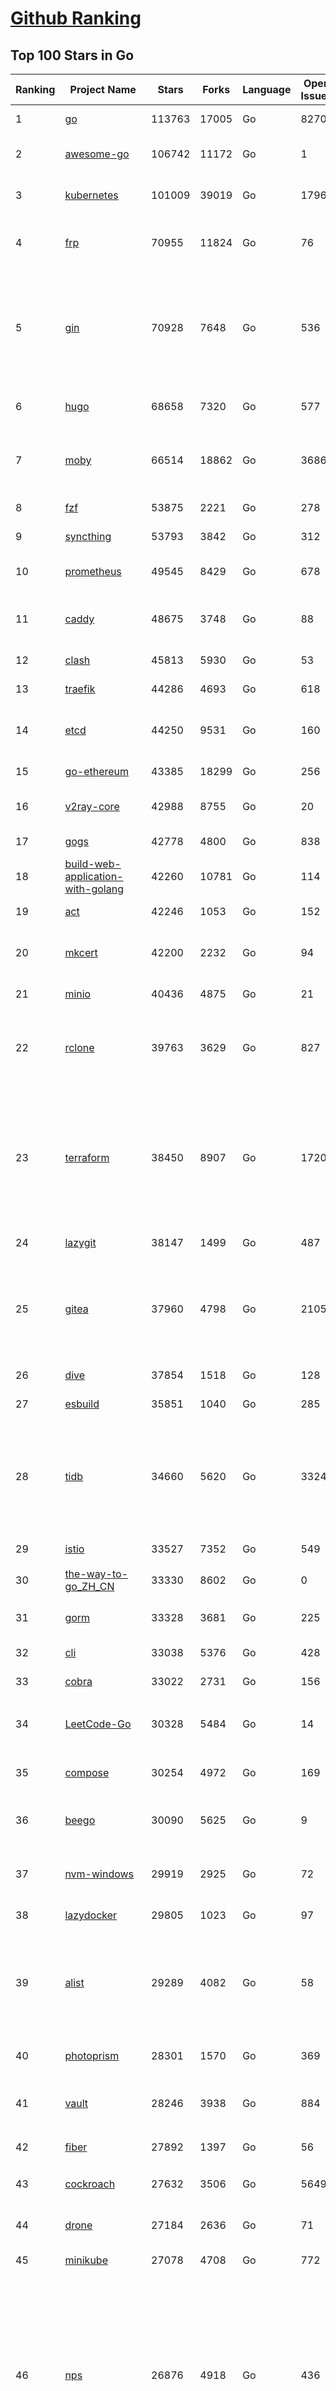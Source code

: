 [Github Ranking](../README.md)
==========

## Top 100 Stars in Go

| Ranking | Project Name | Stars | Forks | Language | Open Issues | Description | Last Commit |
| ------- | ------------ | ----- | ----- | -------- | ----------- | ----------- | ----------- |
| 1 | [go](https://github.com/golang/go) | 113763 | 17005 | Go | 8270 | The Go programming language | 2023-08-20T17:54:03Z |
| 2 | [awesome-go](https://github.com/avelino/awesome-go) | 106742 | 11172 | Go | 1 | A curated list of awesome Go frameworks, libraries and software | 2023-08-18T22:18:04Z |
| 3 | [kubernetes](https://github.com/kubernetes/kubernetes) | 101009 | 39019 | Go | 1796 | Production-Grade Container Scheduling and Management | 2023-08-21T01:19:03Z |
| 4 | [frp](https://github.com/fatedier/frp) | 70955 | 11824 | Go | 76 | A fast reverse proxy to help you expose a local server behind a NAT or firewall to the internet. | 2023-08-19T13:09:08Z |
| 5 | [gin](https://github.com/gin-gonic/gin) | 70928 | 7648 | Go | 536 | Gin is a HTTP web framework written in Go (Golang). It features a Martini-like API with much better performance -- up to 40 times faster. If you need smashing performance, get yourself some Gin. | 2023-08-17T14:08:35Z |
| 6 | [hugo](https://github.com/gohugoio/hugo) | 68658 | 7320 | Go | 577 | The world’s fastest framework for building websites. | 2023-08-19T13:12:12Z |
| 7 | [moby](https://github.com/moby/moby) | 66514 | 18862 | Go | 3686 | Moby Project - a collaborative project for the container ecosystem to assemble container-based systems | 2023-08-20T17:32:46Z |
| 8 | [fzf](https://github.com/junegunn/fzf) | 53875 | 2221 | Go | 278 | :cherry_blossom: A command-line fuzzy finder | 2023-08-18T15:04:02Z |
| 9 | [syncthing](https://github.com/syncthing/syncthing) | 53793 | 3842 | Go | 312 | Open Source Continuous File Synchronization | 2023-08-20T13:26:42Z |
| 10 | [prometheus](https://github.com/prometheus/prometheus) | 49545 | 8429 | Go | 678 | The Prometheus monitoring system and time series database. | 2023-08-20T13:37:05Z |
| 11 | [caddy](https://github.com/caddyserver/caddy) | 48675 | 3748 | Go | 88 | Fast and extensible multi-platform HTTP/1-2-3 web server with automatic HTTPS | 2023-08-20T21:52:13Z |
| 12 | [clash](https://github.com/Dreamacro/clash) | 45813 | 5930 | Go | 53 | A rule-based tunnel in Go. | 2023-08-20T16:00:59Z |
| 13 | [traefik](https://github.com/traefik/traefik) | 44286 | 4693 | Go | 618 | The Cloud Native Application Proxy | 2023-08-19T23:39:08Z |
| 14 | [etcd](https://github.com/etcd-io/etcd) | 44250 | 9531 | Go | 160 | Distributed reliable key-value store for the most critical data of a distributed system | 2023-08-21T02:29:21Z |
| 15 | [go-ethereum](https://github.com/ethereum/go-ethereum) | 43385 | 18299 | Go | 256 | Official Go implementation of the Ethereum protocol | 2023-08-20T04:37:49Z |
| 16 | [v2ray-core](https://github.com/v2ray/v2ray-core) | 42988 | 8755 | Go | 20 | A platform for building proxies to bypass network restrictions. | 2023-08-07T03:53:50Z |
| 17 | [gogs](https://github.com/gogs/gogs) | 42778 | 4800 | Go | 838 | Gogs is a painless self-hosted Git service | 2023-08-16T19:07:55Z |
| 18 | [build-web-application-with-golang](https://github.com/astaxie/build-web-application-with-golang) | 42260 | 10781 | Go | 114 | A golang ebook intro how to build a web with golang | 2023-04-20T09:00:38Z |
| 19 | [act](https://github.com/nektos/act) | 42246 | 1053 | Go | 152 | Run your GitHub Actions locally 🚀 | 2023-08-21T02:57:59Z |
| 20 | [mkcert](https://github.com/FiloSottile/mkcert) | 42200 | 2232 | Go | 94 | A simple zero-config tool to make locally trusted development certificates with any names you'd like. | 2023-08-07T07:50:51Z |
| 21 | [minio](https://github.com/minio/minio) | 40436 | 4875 | Go | 21 | High Performance Object Storage for AI | 2023-08-21T02:46:18Z |
| 22 | [rclone](https://github.com/rclone/rclone) | 39763 | 3629 | Go | 827 | "rsync for cloud storage" - Google Drive, S3, Dropbox, Backblaze B2, One Drive, Swift, Hubic, Wasabi, Google Cloud Storage, Yandex Files | 2023-08-20T17:36:22Z |
| 23 | [terraform](https://github.com/hashicorp/terraform) | 38450 | 8907 | Go | 1720 | Terraform enables you to safely and predictably create, change, and improve infrastructure. It is a source-available tool that codifies APIs into declarative configuration files that can be shared amongst team members, treated as code, edited, reviewed, and versioned. | 2023-08-18T22:36:21Z |
| 24 | [lazygit](https://github.com/jesseduffield/lazygit) | 38147 | 1499 | Go | 487 | simple terminal UI for git commands | 2023-08-21T01:26:30Z |
| 25 | [gitea](https://github.com/go-gitea/gitea) | 37960 | 4798 | Go | 2105 | Git with a cup of tea! Painless self-hosted all-in-one software development service, including Git hosting, code review, team collaboration, package registry and CI/CD | 2023-08-21T02:46:32Z |
| 26 | [dive](https://github.com/wagoodman/dive) | 37854 | 1518 | Go | 128 | A tool for exploring each layer in a docker image | 2023-08-20T15:41:23Z |
| 27 | [esbuild](https://github.com/evanw/esbuild) | 35851 | 1040 | Go | 285 | An extremely fast bundler for the web | 2023-08-14T02:32:15Z |
| 28 | [tidb](https://github.com/pingcap/tidb) | 34660 | 5620 | Go | 3324 | TiDB is an open-source, cloud-native, distributed, MySQL-Compatible database for elastic scale and real-time analytics. Try AI-powered Chat2Query free at : https://tidbcloud.com/free-trial | 2023-08-21T02:55:26Z |
| 29 | [istio](https://github.com/istio/istio) | 33527 | 7352 | Go | 549 | Connect, secure, control, and observe services. | 2023-08-21T02:32:08Z |
| 30 | [the-way-to-go_ZH_CN](https://github.com/unknwon/the-way-to-go_ZH_CN) | 33330 | 8602 | Go | 0 | 《The Way to Go》中文译本，中文正式名《Go 入门指南》 | 2023-08-12T01:54:36Z |
| 31 | [gorm](https://github.com/go-gorm/gorm) | 33328 | 3681 | Go | 225 | The fantastic ORM library for Golang, aims to be developer friendly | 2023-08-20T11:46:56Z |
| 32 | [cli](https://github.com/cli/cli) | 33038 | 5376 | Go | 428 | GitHub’s official command line tool | 2023-08-20T02:45:50Z |
| 33 | [cobra](https://github.com/spf13/cobra) | 33022 | 2731 | Go | 156 | A Commander for modern Go CLI interactions | 2023-08-16T16:29:05Z |
| 34 | [LeetCode-Go](https://github.com/halfrost/LeetCode-Go) | 30328 | 5484 | Go | 14 | ✅ Solutions to LeetCode by Go, 100% test coverage, runtime beats 100% / LeetCode 题解 | 2023-08-01T14:41:22Z |
| 35 | [compose](https://github.com/docker/compose) | 30254 | 4972 | Go | 169 | Define and run multi-container applications with Docker | 2023-08-18T19:49:13Z |
| 36 | [beego](https://github.com/beego/beego) | 30090 | 5625 | Go | 9 | beego is an open-source, high-performance web framework for the Go programming language. | 2023-08-18T12:47:25Z |
| 37 | [nvm-windows](https://github.com/coreybutler/nvm-windows) | 29919 | 2925 | Go | 72 | A node.js version management utility for Windows. Ironically written in Go. | 2023-08-17T06:59:00Z |
| 38 | [lazydocker](https://github.com/jesseduffield/lazydocker) | 29805 | 1023 | Go | 97 | The lazier way to manage everything docker | 2023-08-11T15:27:25Z |
| 39 | [alist](https://github.com/alist-org/alist) | 29289 | 4082 | Go | 58 | 🗂️A file list/WebDAV program that supports multiple storages, powered by Gin and Solidjs. / 一个支持多存储的文件列表/WebDAV程序，使用 Gin 和 Solidjs。 | 2023-08-20T05:10:58Z |
| 40 | [photoprism](https://github.com/photoprism/photoprism) | 28301 | 1570 | Go | 369 | AI-Powered Photos App for the Decentralized Web 🌈💎✨ | 2023-08-20T16:44:17Z |
| 41 | [vault](https://github.com/hashicorp/vault) | 28246 | 3938 | Go | 884 | A tool for secrets management, encryption as a service, and privileged access management | 2023-08-20T17:56:08Z |
| 42 | [fiber](https://github.com/gofiber/fiber) | 27892 | 1397 | Go | 56 | ⚡️ Express inspired web framework written in Go | 2023-08-20T13:11:54Z |
| 43 | [cockroach](https://github.com/cockroachdb/cockroach) | 27632 | 3506 | Go | 5649 | CockroachDB - the open source, cloud-native distributed SQL database. | 2023-08-21T02:53:49Z |
| 44 | [drone](https://github.com/harness/drone) | 27184 | 2636 | Go | 71 | Drone is a Container-Native, Continuous Delivery Platform | 2023-08-17T16:54:36Z |
| 45 | [minikube](https://github.com/kubernetes/minikube) | 27078 | 4708 | Go | 772 | Run Kubernetes locally | 2023-08-19T17:40:28Z |
| 46 | [nps](https://github.com/ehang-io/nps) | 26876 | 4918 | Go | 436 | 一款轻量级、高性能、功能强大的内网穿透代理服务器。支持tcp、udp、socks5、http等几乎所有流量转发，可用来访问内网网站、本地支付接口调试、ssh访问、远程桌面，内网dns解析、内网socks5代理等等……，并带有功能强大的web管理端。a lightweight, high-performance, powerful intranet penetration proxy server, with a powerful web management terminal. | 2023-07-17T03:53:54Z |
| 47 | [consul](https://github.com/hashicorp/consul) | 26805 | 4367 | Go | 1089 | Consul is a distributed, highly available, and data center aware solution to connect and configure applications across dynamic, distributed infrastructure. | 2023-08-19T03:06:02Z |
| 48 | [echo](https://github.com/labstack/echo) | 26341 | 2182 | Go | 52 | High performance, minimalist Go web framework | 2023-08-16T13:33:01Z |
| 49 | [portainer](https://github.com/portainer/portainer) | 26299 | 2224 | Go | 311 | Making Docker and Kubernetes management easy. | 2023-08-20T20:05:58Z |
| 50 | [influxdb](https://github.com/influxdata/influxdb) | 25995 | 3415 | Go | 1738 | Scalable datastore for metrics, events, and real-time analytics | 2023-08-20T02:18:22Z |
| 51 | [kit](https://github.com/go-kit/kit) | 25324 | 2439 | Go | 35 | A standard library for microservices. | 2023-06-13T22:13:23Z |
| 52 | [pocketbase](https://github.com/pocketbase/pocketbase) | 25318 | 1041 | Go | 45 | Open Source realtime backend in 1 file | 2023-08-20T15:32:03Z |
| 53 | [go-zero](https://github.com/zeromicro/go-zero) | 25230 | 3591 | Go | 309 | A cloud-native Go microservices framework with cli tool for productivity. | 2023-08-21T01:09:51Z |
| 54 | [helm](https://github.com/helm/helm) | 24819 | 6843 | Go | 272 | The Kubernetes Package Manager | 2023-08-19T17:02:33Z |
| 55 | [iris](https://github.com/kataras/iris) | 24264 | 2485 | Go | 87 | The fastest HTTP/2 Go Web Framework. New, modern and easy to learn. Fast development with Code you control. Unbeatable cost-performance ratio :rocket: | 2023-08-20T01:08:54Z |
| 56 | [k3s](https://github.com/k3s-io/k3s) | 24214 | 2118 | Go | 94 | Lightweight Kubernetes | 2023-08-20T18:04:12Z |
| 57 | [viper](https://github.com/spf13/viper) | 23761 | 1949 | Go | 375 | Go configuration with fangs | 2023-08-18T14:18:26Z |
| 58 | [nsq](https://github.com/nsqio/nsq) | 23713 | 2882 | Go | 50 | A realtime distributed messaging platform | 2023-07-16T20:11:26Z |
| 59 | [v2ray-core](https://github.com/v2fly/v2ray-core) | 23565 | 3742 | Go | 40 | A platform for building proxies to bypass network restrictions. | 2023-08-20T10:54:09Z |
| 60 | [faas](https://github.com/openfaas/faas) | 23397 | 1868 | Go | 30 | OpenFaaS - Serverless Functions Made Simple | 2023-08-03T15:08:53Z |
| 61 | [croc](https://github.com/schollz/croc) | 23318 | 997 | Go | 108 | Easily and securely send things from one computer to another :crocodile: :package: | 2023-08-18T09:00:46Z |
| 62 | [ngrok](https://github.com/inconshreveable/ngrok) | 23155 | 4315 | Go | 225 | Introspected tunnels to localhost | 2023-07-09T00:44:48Z |
| 63 | [logrus](https://github.com/sirupsen/logrus) | 23121 | 2267 | Go | 3 | Structured, pluggable logging for Go. | 2023-07-21T15:53:03Z |
| 64 | [docker_practice](https://github.com/yeasy/docker_practice) | 22791 | 5580 | Go | 4 | Learn and understand Docker&Container technologies, with real DevOps practice! | 2023-08-18T04:55:29Z |
| 65 | [go-patterns](https://github.com/tmrts/go-patterns) | 22675 | 2092 | Go | 17 | Curated list of Go design patterns, recipes and idioms | 2023-04-30T11:12:57Z |
| 66 | [hub](https://github.com/mislav/hub) | 22518 | 2406 | Go | 238 | A command-line tool that makes git easier to use with GitHub. | 2023-07-25T10:30:58Z |
| 67 | [milvus](https://github.com/milvus-io/milvus) | 22294 | 2463 | Go | 599 | A cloud-native vector database, storage for next generation AI applications | 2023-08-21T02:54:22Z |
| 68 | [micro](https://github.com/zyedidia/micro) | 22203 | 1140 | Go | 701 | A modern and intuitive terminal-based text editor | 2023-08-19T13:43:02Z |
| 69 | [k9s](https://github.com/derailed/k9s) | 21959 | 1401 | Go | 420 | 🐶 Kubernetes CLI To Manage Your Clusters In Style! | 2023-08-18T21:26:49Z |
| 70 | [lux](https://github.com/iawia002/lux) | 21856 | 2566 | Go | 447 | 👾 Fast and simple video download library and CLI tool written in Go | 2023-08-16T05:58:09Z |
| 71 | [dapr](https://github.com/dapr/dapr) | 21758 | 1701 | Go | 368 | Dapr is a portable, event-driven, runtime for building distributed applications across cloud and edge. | 2023-08-20T05:38:33Z |
| 72 | [vegeta](https://github.com/tsenart/vegeta) | 21696 | 1313 | Go | 52 | HTTP load testing tool and library. It's over 9000! | 2023-08-18T11:31:46Z |
| 73 | [rancher](https://github.com/rancher/rancher) | 21449 | 2865 | Go | 2490 | Complete container management platform | 2023-08-19T23:15:59Z |
| 74 | [k6](https://github.com/grafana/k6) | 21239 | 1116 | Go | 432 | A modern load testing tool, using Go and JavaScript - https://k6.io | 2023-08-20T09:34:33Z |
| 75 | [kratos](https://github.com/go-kratos/kratos) | 21211 | 3880 | Go | 88 | Your ultimate Go microservices framework for the cloud-native era. | 2023-08-20T10:09:56Z |
| 76 | [fyne](https://github.com/fyne-io/fyne) | 21110 | 1196 | Go | 548 | Cross platform GUI toolkit in Go inspired by Material Design | 2023-08-20T21:46:56Z |
| 77 | [restic](https://github.com/restic/restic) | 20980 | 1340 | Go | 388 | Fast, secure, efficient backup program | 2023-08-20T15:21:00Z |
| 78 | [delve](https://github.com/go-delve/delve) | 20919 | 2095 | Go | 96 | Delve is a debugger for the Go programming language. | 2023-08-20T14:17:49Z |
| 79 | [go-micro](https://github.com/go-micro/go-micro) | 20752 | 2314 | Go | 78 | A Go microservices framework | 2023-08-07T08:46:20Z |
| 80 | [harbor](https://github.com/goharbor/harbor) | 20662 | 4444 | Go | 546 | An open source trusted cloud native registry project that stores, signs, and scans content. | 2023-08-20T02:17:44Z |
| 81 | [cli](https://github.com/urfave/cli) | 20580 | 1698 | Go | 34 | A simple, fast, and fun package for building command line apps in Go | 2023-08-20T13:18:14Z |
| 82 | [filebrowser](https://github.com/filebrowser/filebrowser) | 20520 | 2454 | Go | 89 | 📂 Web File Browser | 2023-08-18T18:26:19Z |
| 83 | [colly](https://github.com/gocolly/colly) | 20518 | 1631 | Go | 141 | Elegant Scraper and Crawler Framework for Golang | 2023-08-12T05:08:18Z |
| 84 | [testify](https://github.com/stretchr/testify) | 20394 | 1488 | Go | 257 | A toolkit with common assertions and mocks that plays nicely with the standard library | 2023-08-20T15:50:02Z |
| 85 | [learn-go-with-tests](https://github.com/quii/learn-go-with-tests) | 19999 | 2627 | Go | 36 | Learn Go with test-driven development | 2023-08-01T05:46:15Z |
| 86 | [fasthttp](https://github.com/valyala/fasthttp) | 19999 | 1669 | Go | 69 | Fast HTTP package for Go. Tuned for high performance. Zero memory allocations in hot paths. Up to 10x faster than net/http | 2023-08-16T17:57:48Z |
| 87 | [loki](https://github.com/grafana/loki) | 19830 | 2880 | Go | 995 | Like Prometheus, but for logs. | 2023-08-21T03:00:50Z |
| 88 | [websocket](https://github.com/gorilla/websocket) | 19656 | 3380 | Go | 29 | Package gorilla/websocket is a fast, well-tested and widely used WebSocket implementation for Go. | 2023-08-18T16:22:35Z |
| 89 | [dgraph](https://github.com/dgraph-io/dgraph) | 19528 | 1482 | Go | 202 | The high-performance database for modern applications | 2023-08-20T17:17:34Z |
| 90 | [bubbletea](https://github.com/charmbracelet/bubbletea) | 19395 | 609 | Go | 42 | A powerful little TUI framework 🏗 | 2023-08-21T01:45:17Z |
| 91 | [zap](https://github.com/uber-go/zap) | 19384 | 1378 | Go | 96 | Blazing fast, structured, leveled logging in Go. | 2023-08-20T01:58:21Z |
| 92 | [mux](https://github.com/gorilla/mux) | 19006 | 1796 | Go | 10 | Package gorilla/mux is a powerful HTTP router and URL matcher for building Go web servers with 🦍 | 2023-08-17T19:11:39Z |
| 93 | [podman](https://github.com/containers/podman) | 18819 | 2036 | Go | 433 | Podman: A tool for managing OCI containers and pods. | 2023-08-21T01:36:02Z |
| 94 | [Cloudreve](https://github.com/cloudreve/Cloudreve) | 18725 | 3110 | Go | 208 | 🌩支持多家云存储的云盘系统 (Self-hosted file management and sharing system, supports multiple storage providers) | 2023-08-14T17:29:51Z |
| 95 | [grpc-go](https://github.com/grpc/grpc-go) | 18643 | 4109 | Go | 119 | The Go language implementation of gRPC. HTTP/2 based RPC | 2023-08-18T15:05:49Z |
| 96 | [trivy](https://github.com/aquasecurity/trivy) | 18365 | 1832 | Go | 143 | Find vulnerabilities, misconfigurations, secrets, SBOM in containers, Kubernetes, code repositories, clouds and more | 2023-08-20T16:33:40Z |
| 97 | [AdGuardHome](https://github.com/AdguardTeam/AdGuardHome) | 18206 | 1520 | Go | 885 | Network-wide ads & trackers blocking DNS server | 2023-08-18T16:12:04Z |
| 98 | [jaeger](https://github.com/jaegertracing/jaeger) | 18121 | 2219 | Go | 331 | CNCF Jaeger, a Distributed Tracing Platform | 2023-08-20T18:13:11Z |
| 99 | [seaweedfs](https://github.com/seaweedfs/seaweedfs) | 18089 | 2019 | Go | 202 | SeaweedFS is a fast distributed storage system for blobs, objects, files, and data lake, for billions of files! Blob store has O(1) disk seek, cloud tiering. Filer supports Cloud Drive, cross-DC active-active replication, Kubernetes, POSIX FUSE mount, S3 API, S3 Gateway, Hadoop, WebDAV, encryption, Erasure Coding. | 2023-08-20T22:31:23Z |
| 100 | [gin-vue-admin](https://github.com/flipped-aurora/gin-vue-admin) | 18050 | 5457 | Go | 35 | 基于vite+vue3+gin搭建的开发基础平台（支持TS,JS混用），集成jwt鉴权，权限管理，动态路由，显隐可控组件，分页封装，多点登录拦截，资源权限，上传下载，代码生成器，表单生成器,chatGPT自动查表等开发必备功能。 | 2023-08-19T14:49:29Z |

